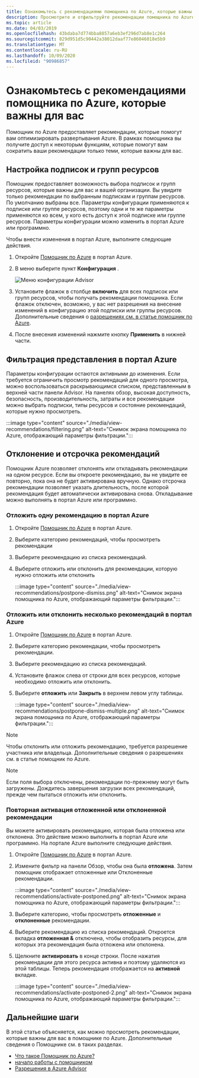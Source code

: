 ```yaml
---
title: Ознакомьтесь с рекомендациями помощника по Azure, которые важны для вас
description: Просмотрите и отфильтруйте рекомендации помощника по Azure, чтобы уменьшить шум.
ms.topic: article
ms.date: 04/03/2019
ms.openlocfilehash: 43bdaba7d774bba8857a6eb3ef296d7ab8e1c264
ms.sourcegitcommit: 829d951d5c90442a38012daaf77e86046018e5b9
ms.translationtype: MT
ms.contentlocale: ru-RU
ms.lasthandoff: 10/09/2020
ms.locfileid: "90986857"
---
```

# <a name="view-azure-advisor-recommendations-that-matter-to-you"></a>Ознакомьтесь с рекомендациями помощника по Azure, которые важны для вас

Помощник по Azure предоставляет рекомендации, которые помогут вам оптимизировать развертывания Azure. В рамках помощника вы получите доступ к некоторым функциям, которые помогут вам сократить ваши рекомендации только теми, которые важны для вас.

## <a name="configure-subscriptions-and-resource-groups"></a>Настройка подписок и групп ресурсов

Помощник предоставляет возможность выбора подписок и групп ресурсов, которые важны для вас и вашей организации. Вы увидите только рекомендации по выбранным подпискам и группам ресурсов. По умолчанию выбраны все. Параметры конфигурации применяются к подписке или группе ресурсов, поэтому одни и те же параметры применяются ко всем, у кого есть доступ к этой подписке или группе ресурсов. Параметры конфигурации можно изменить в портал Azure или программно.

Чтобы внести изменения в портал Azure, выполните следующие действия.

1. Откройте [Помощник по Azure](https://aka.ms/azureadvisordashboard) в портал Azure.

1. В меню выберите пункт **Конфигурация** .

   ![Меню конфигурации Advisor](./media/view-recommendations/configuration.png)

1. Установите флажок в столбце **включить** для всех подписок или групп ресурсов, чтобы получать рекомендации помощника. Если флажок отключен, возможно, у вас нет разрешения на внесение изменений в конфигурацию этой подписки или группы ресурсов. Дополнительные сведения о [разрешениях см. в статье помощник по Azure](permissions.md).

1. После внесения изменений нажмите кнопку **Применить** в нижней части.

## <a name="filtering-your-view-in-the-azure-portal"></a>Фильтрация представления в портал Azure

Параметры конфигурации остаются активными до изменения. Если требуется ограничить просмотр рекомендаций для одного просмотра, можно воспользоваться раскрывающимся списком, представленным в верхней части панели Advisor. На панелях обзор, высокая доступность, безопасность, производительность, затраты и все рекомендации можно выбрать подписки, типы ресурсов и состояние рекомендаций, которые нужно просмотреть.

   :::image type="content" source="./media/view-recommendations/filtering.png" alt-text="Снимок экрана помощника по Azure, отображающий параметры фильтрации.":::

## <a name="dismissing-and-postponing-recommendations"></a>Отклонение и отсрочка рекомендаций

Помощник Azure позволяет отклонять или откладывать рекомендации на одном ресурсе. Если вы откроете рекомендацию, вы не увидите ее повторно, пока она не будет активирована вручную. Однако отсрочка рекомендации позволяет указать длительность, после которой рекомендация будет автоматически активирована снова. Откладывание можно выполнять в портал Azure или программно.

### <a name="postpone-a-single-recommendation-in-the-azure-portal"></a>Отложить одну рекомендацию в портал Azure 

1. Откройте [Помощник по Azure](https://aka.ms/azureadvisordashboard) в портал Azure.
1. Выберите категорию рекомендаций, чтобы просмотреть рекомендации
1. Выберите рекомендацию из списка рекомендаций.
1. Выберите отложить или отклонить для рекомендации, которую нужно отложить или отклонить

     :::image type="content" source="./media/view-recommendations/postpone-dismiss.png" alt-text="Снимок экрана помощника по Azure, отображающий параметры фильтрации.":::

### <a name="postpone-or-dismiss-a-multiple-recommendations-in-the-azure-portal"></a>Отложить или отклонить несколько рекомендаций в портал Azure

1. Откройте [Помощник по Azure](https://aka.ms/azureadvisordashboard) в портал Azure.
1. Выберите категорию рекомендации, чтобы просмотреть рекомендации.
1. Выберите рекомендацию из списка рекомендаций.
1. Установите флажок слева от строки для всех ресурсов, которые необходимо отложить или отклонить.
1. Выберите **отложить** или **Закрыть** в верхнем левом углу таблицы.

     :::image type="content" source="./media/view-recommendations/postpone-dismiss-multiple.png" alt-text="Снимок экрана помощника по Azure, отображающий параметры фильтрации.":::

> [!NOTE]
> Чтобы отклонить или отложить рекомендацию, требуется разрешение участника или владельца. Дополнительные сведения о разрешениях см. в статье помощник по Azure.

> [!NOTE]
> Если поля выбора отключены, рекомендации по-прежнему могут быть загружены. Дождитесь завершения загрузки всех рекомендаций, прежде чем пытаться отложить или отклонить.

### <a name="reactivate-a-postponed-or-dismissed-recommendation"></a>Повторная активация отложенной или отклоненной рекомендации

Вы можете активировать рекомендацию, которая была отложена или отклонена. Это действие можно выполнить в портал Azure или программно. На портале Azure выполните следующие действия.

1. Откройте [Помощник по Azure](https://aka.ms/azureadvisordashboard) в портал Azure.

1. Измените фильтр на панели Обзор, чтобы она была **отложена**. Затем помощник отображает отложенные или Отклоненные рекомендации.

    :::image type="content" source="./media/view-recommendations/activate-postponed.png" alt-text="Снимок экрана помощника по Azure, отображающий параметры фильтрации.":::

1. Выберите категорию, чтобы просмотреть **отложенные** и **отклоненные** рекомендации.

1. Выберите рекомендацию из списка рекомендаций. Откроется вкладка **отложенная &** отключена, чтобы отобразить ресурсы, для которых эта рекомендация была отложена или отклонена.

1. Щелкните **активировать** в конце строки. После нажатия рекомендации для этого ресурса активна и поэтому удаляются из этой таблицы. Теперь рекомендация отображается на **активной** вкладке.
 
     :::image type="content" source="./media/view-recommendations/activate-postponed-2.png" alt-text="Снимок экрана помощника по Azure, отображающий параметры фильтрации.":::

## <a name="next-steps"></a>Дальнейшие шаги

В этой статье объясняется, как можно просмотреть рекомендации, которые важны для вас в помощнике по Azure. Дополнительные сведения о Помощнике см. в таких разделах. 

- [Что такое Помощник по Azure?](advisor-overview.md)
- [начало работы с помощником](advisor-get-started.md)
- [Разрешения в Azure Advisor](permissions.md)



